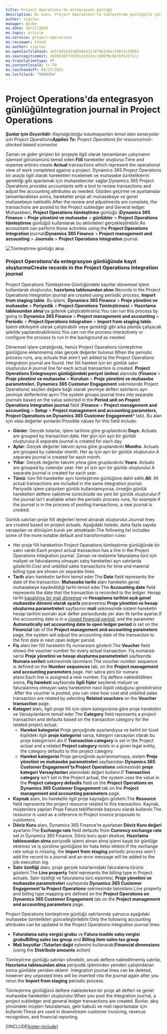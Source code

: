 ```yaml
---
title: Project Operations'da entegrasyon günlüğü
description: Bu konu, Project Operations'ta tümleştirme günlüğüyle çalışma hakkında bilgi sağlar.
author: sigitac
manager: Annbe
ms.date: 10/27/2020
ms.topic: article
ms.service: project-operations
ms.reviewer: kfend
ms.author: sigitac
ms.openlocfilehash: 4a5f4d524530594bd3118f9b320acf4033c5d503
ms.sourcegitcommit: 3d78338773929121d17ec3386f6cb67bfb2272cc
ms.translationtype: HT
ms.contentlocale: tr-TR
ms.lasthandoff: 04/27/2021
ms.locfileid: "5948354"
---
```

# <a name="integration-journal-in-project-operations"></a><span data-ttu-id="5aa07-103">Project Operations'da entegrasyon günlüğü</span><span class="sxs-lookup"><span data-stu-id="5aa07-103">Integration journal in Project Operations</span></span>

<span data-ttu-id="5aa07-104">_**Şunlar için Geçerlidir:** Kaynağı/stoğu tutulmayanları temel alan senaryolar için Project Operations_</span><span class="sxs-lookup"><span data-stu-id="5aa07-104">_**Applies To:** Project Operations for resource/non-stocked based scenarios_</span></span>

<span data-ttu-id="5aa07-105">Zaman ve gider girişleri bir projeyle ilgili olarak tamamlanan çalışmanın işlemsel görünümünü temsil eden **Fiili** hareketler oluşturur.</span><span class="sxs-lookup"><span data-stu-id="5aa07-105">Time and expense entries create **Actual** transactions which represent the operational view of work completed against a project.</span></span> <span data-ttu-id="5aa07-106">Dynamics 365 Project Operations bir araçla ilgili olarak hareketleri incelemek ve muhasebe özniteliklerini gerektiği gibi ayarlamak için muhasebeciler sağlar.</span><span class="sxs-lookup"><span data-stu-id="5aa07-106">Dynamics 365 Project Operations provides accountants with a tool to review transactions and adjust the accounting attributes as needed.</span></span> <span data-ttu-id="5aa07-107">Gözden geçirme ve ayarlamalar tamamlandıktan sonra, hareketler proje alt muhasebeye ve genel muhasebeye nakledilir.</span><span class="sxs-lookup"><span data-stu-id="5aa07-107">After the review and adjustments are complete, the transactions are posted to the Project subledger and General ledger.</span></span> <span data-ttu-id="5aa07-108">Muhasebeci, **Project Operations tümleştirme** günlüğü (**Dynamics 365 Finance** > **Proje yönetimi ve muhasebe** > **günlükler** > **Project Operations tümleştirme** günlüğü) kullanılarak bu aktiviteleri gerçekleştirebilir.</span><span class="sxs-lookup"><span data-stu-id="5aa07-108">An accountant can perform these activities using the **Project Operations Integration** journal(**Dynamics 365 Finance** > **Project management and accounting** > **Journals** > **Project Operations Integration** journal.</span></span>

![Tümleştirme günlüğü akışı](./media/IntegrationJournal.png)

### <a name="create-records-in-the-project-operations-integration-journal"></a><span data-ttu-id="5aa07-110">Project Operations'da entegrasyon günlüğünde kayıt oluşturma</span><span class="sxs-lookup"><span data-stu-id="5aa07-110">Create records in the Project Operations Integration journal</span></span>

<span data-ttu-id="5aa07-111">Project Operations Tümleştirme Günlüğündeki kayıtlar dönemsel işlem kullanılarak oluşturulur, **hazırlama tablosundan alınır**.</span><span class="sxs-lookup"><span data-stu-id="5aa07-111">Records in the Project Operations Integration journal are created using periodic process, **Import from staging table**.</span></span> <span data-ttu-id="5aa07-112">Bu işlemi, **Dynamics 365 Finance** > **Proje yönetimi ve muhasebe** > **Periyodik** > **Project Operations Tümleştirmesi** > **Hazırlama tablosundan alma**'ya giderek çalıştırabilirsiniz.</span><span class="sxs-lookup"><span data-stu-id="5aa07-112">You can run this process by going to **Dynamics 365 Finance** > **Project management and accounting** > **Periodic** > **Project Operations Integration** > **Import from staging table**.</span></span> <span data-ttu-id="5aa07-113">İşlemi etkileşimli olarak çalıştırabilir veya gerektiği gibi arka planda çalışacak şekilde yapılandırabilirsiniz.</span><span class="sxs-lookup"><span data-stu-id="5aa07-113">You can run the process interactively or configure the process to run in the background as needed.</span></span>

<span data-ttu-id="5aa07-114">Dönemsel işlem çalıştığında, henüz Project Operations tümleştirme günlüğüne eklenmemiş olan gerçek değerler bulunur.</span><span class="sxs-lookup"><span data-stu-id="5aa07-114">When the periodic process runs, any actuals that aren't yet added to the Project Operations Integration journal are found.</span></span> <span data-ttu-id="5aa07-115">Her fiili hareket için bir günlük satırı oluşturulur.</span><span class="sxs-lookup"><span data-stu-id="5aa07-115">A journal line for each actual transaction is created.</span></span>
<span data-ttu-id="5aa07-116">**Project Operations Entegrasyon günlüğündeki periyot ünitesi** alanında (**Finance** > **Proje yönetimi ve muhasebe** > **Kurulum** > **Proje yönetimi ve muhasebe parametreleri**, **Dynamics 365 Customer Engagement** sekmesinde Project Operations) seçilen değere bağlı olarak yevmiye defteri satırlarını ayrı yevmiye defterlerine ayırır.</span><span class="sxs-lookup"><span data-stu-id="5aa07-116">The system groups journal lines into separate journals based on the value selected in the **Period unit on Project Operations Integration journal** field (**Finance** > **Project management and accounting** > **Setup** > **Project management and accounting parameters**, **Project Operations on Dynamics 365 Customer Engagement**\* tab).</span></span> <span data-ttu-id="5aa07-117">Bu alan için olası değerler şunlardır:</span><span class="sxs-lookup"><span data-stu-id="5aa07-117">Possible values for this field include:</span></span>

  - <span data-ttu-id="5aa07-118">**Günler**: Gerçek tutarlar, işlem tarihine göre gruplandırılır.</span><span class="sxs-lookup"><span data-stu-id="5aa07-118">**Days**: Actuals are grouped by transaction date.</span></span> <span data-ttu-id="5aa07-119">Her gün için ayrı bir günlük oluşturulur.</span><span class="sxs-lookup"><span data-stu-id="5aa07-119">A separate journal is created for each day.</span></span>
  - <span data-ttu-id="5aa07-120">**Aylar**: Gerçek değerler takvim ayına göre gruplandırılır.</span><span class="sxs-lookup"><span data-stu-id="5aa07-120">**Months**: Actuals are grouped by calendar month.</span></span> <span data-ttu-id="5aa07-121">Her ay için ayrı bir günlük oluşturulur.</span><span class="sxs-lookup"><span data-stu-id="5aa07-121">A separate journal is created for each month.</span></span>
  - <span data-ttu-id="5aa07-122">**Yıllar**: Gerçek değerler takvim yılına göre gruplandırılır.</span><span class="sxs-lookup"><span data-stu-id="5aa07-122">**Years**: Actuals are grouped by calendar year.</span></span> <span data-ttu-id="5aa07-123">Her yıl için ayrı bir günlük oluşturulur.</span><span class="sxs-lookup"><span data-stu-id="5aa07-123">A separate journal is created for each year.</span></span>
  - <span data-ttu-id="5aa07-124">**Tümü**: tüm fiili hareketler aynı tümleştirme günlüğüne dahil edilir.</span><span class="sxs-lookup"><span data-stu-id="5aa07-124">**All**: All actual transactions are included in the same integration journal.</span></span> <span data-ttu-id="5aa07-125">Periyodik işlem çalışırken günlük kullanılamıyorsa, örneğin günlük hareketleri deftere nakletme sürecinizde ise yeni bir günlük oluşturulur.</span><span class="sxs-lookup"><span data-stu-id="5aa07-125">If the journal isn't available when the periodic process runs, for example if the journal is in the process of posting transactions, a new journal is created.</span></span>

<span data-ttu-id="5aa07-126">Günlük satırları proje fiili değerleri temel alınarak oluşturulur.</span><span class="sxs-lookup"><span data-stu-id="5aa07-126">Journal lines are created based on project actuals.</span></span> <span data-ttu-id="5aa07-127">Aşağıdaki listede, daha fazla sayıda varsayılan ve dönüşüm kuralı yer almaktadır:</span><span class="sxs-lookup"><span data-stu-id="5aa07-127">The following list includes some of the more notable default and transformation rules:</span></span>

  - <span data-ttu-id="5aa07-128">Her proje fiili hareketinin Project Operations tümleştirme günlüğünde bir satırı vardır.</span><span class="sxs-lookup"><span data-stu-id="5aa07-128">Each project actual transaction has a line in the Project Operations Integration journal.</span></span> <span data-ttu-id="5aa07-129">Zaman ve malzeme faturalama türü için maliyet ve faturalanmış olmayan satış hareketleri ayrı satırlarda gösterilir.</span><span class="sxs-lookup"><span data-stu-id="5aa07-129">Cost and unbilled sales transactions for time and material billing type are shown on separate lines.</span></span>
  - <span data-ttu-id="5aa07-130">**Tarih** alanı hareketin tarihini temsil eder.</span><span class="sxs-lookup"><span data-stu-id="5aa07-130">The **Date** field represents the date of the transaction.</span></span> <span data-ttu-id="5aa07-131">**Muhasebe tarihi** alanı hareketin genel muhasebeye kaydedildiği tarihi temsil eder.</span><span class="sxs-lookup"><span data-stu-id="5aa07-131">The **Accounting date** field represents the date that the transaction is recorded to the ledger.</span></span> <span data-ttu-id="5aa07-132">Hesap tarihi [kapatılmış bir mali dönemse](/dynamics365/finance/general-ledger/close-general-ledger-at-period-end) ve **Hesaplama tarihini açık genel muhasebe dönemi olarak ayarla** parametresi **Proje yönetimi ve hesap oluşturma parametreleri** sayfasının **mali** sekmesinde sistem hareketin hesap tarihini sonraki açık defter periyodunda yer alan ilk tarihe ayarlar.</span><span class="sxs-lookup"><span data-stu-id="5aa07-132">If the accounting date is in a [closed financial period](/dynamics365/finance/general-ledger/close-general-ledger-at-period-end), and the parameter **Automatically set accounting date to open ledger period** is set on the **Financial** tab of the **Project management and accounting parameters** page, the system will adjust the accounting date of the transaction to the first date in next open ledger period.</span></span>
  - <span data-ttu-id="5aa07-133">**Fiş** alanı her fiili hareketin fiş numarasını gösterir.</span><span class="sxs-lookup"><span data-stu-id="5aa07-133">The **Voucher** field shows the voucher number for every actual transaction.</span></span> <span data-ttu-id="5aa07-134">Fiş numarası serisi **Proje yönetimi ve hesap oluşturma parametreleri** sayfasında **Numara serileri** sekmesinde tanımlanır.</span><span class="sxs-lookup"><span data-stu-id="5aa07-134">The voucher number sequence is defined on the **Number sequences** tab, on the **Project management and accounting parameters** page.</span></span> <span data-ttu-id="5aa07-135">Her satıra yeni bir numara atanır.</span><span class="sxs-lookup"><span data-stu-id="5aa07-135">Each line is assigned a new number.</span></span> <span data-ttu-id="5aa07-136">Fiş deftere nakledildikten sonra, **Fiş hareketi** sayfasında **ilgili fişler** seçilerek maliyet ve faturalanmış olmayan satış hareketinin nasıl ilişkili olduğunu görebilirsiniz .</span><span class="sxs-lookup"><span data-stu-id="5aa07-136">After the voucher is posted, you can view how cost and unbilled sales transaction are related by selecting **Related vouchers** on the **Voucher transaction** page.</span></span>
  - <span data-ttu-id="5aa07-137">**Kategori** alanı, ilgili proje fiili için işlem kategorisine göre proje hareketini ve Varsayılanlarını temsil eder.</span><span class="sxs-lookup"><span data-stu-id="5aa07-137">The **Category** field represents a project transaction and defaults based on the transaction category for the related project actual.</span></span>
    - <span data-ttu-id="5aa07-138">**Hareket kategorisi** Proje gerçeğinde ayarlandıysa ve belirli bir tüzel kişilideki ilgili **proje kategorisi** varsa, kategori varsayılan olarak bu proje kategorisini alır.</span><span class="sxs-lookup"><span data-stu-id="5aa07-138">If **Transaction category** is set in the Project actual and a related **Project category** exists in a given legal entity, the category defaults to this project category.</span></span>
    - <span data-ttu-id="5aa07-139">**Hareket kategorisi** Proje gerçeğinde ayarlanmamışsa, sistem **Proje yönetimi ve muhasebe parametreleri** sayfasından **Dynamics 365 Customer Engagement'ta Project Operations** sekmesinde **proje kategori Varsayılanları** alanındaki değeri kullanır.</span><span class="sxs-lookup"><span data-stu-id="5aa07-139">If **Transaction category** isn't set in the Project actual, the system uses the value in the **Project category defaults** field on the **Project Operations on Dynamics 365 Customer Engagement** tab on the **Project management and accounting parameters** page.</span></span>
  - <span data-ttu-id="5aa07-140">**Kaynak** alanı, bu hareketle ilgili proje kaynağını gösterir.</span><span class="sxs-lookup"><span data-stu-id="5aa07-140">The **Resource** field represents the project resource related to this transaction.</span></span> <span data-ttu-id="5aa07-141">Kaynak, müşterilere yapılan Proje Fatura tekliflerinde başvuru olarak kullanılır.</span><span class="sxs-lookup"><span data-stu-id="5aa07-141">The resource is used as a reference in Project invoice proposals to customers.</span></span>
  - <span data-ttu-id="5aa07-142">**Döviz Kuru** alanı, Dynamics 365 Finance'te ayarlanan **Döviz Kuru değeri** ayarlanır.</span><span class="sxs-lookup"><span data-stu-id="5aa07-142">The **Exchange rate** field defaults from **Currency exchange rate** set in Dynamics 365 Finance.</span></span> <span data-ttu-id="5aa07-143">Döviz kuru ayarı eksikse, **Hazırlama tablosundan alma** periyodik işlemi alınan alma işlemi kaydı bir günlüğe eklemez ve iş yürütme günlüğüne bir hata iletisi eklenir.</span><span class="sxs-lookup"><span data-stu-id="5aa07-143">If the exchange rate setup is missing, the **Import from staging** periodic process won't add the record to a journal and an error message will be added to the job execution log.</span></span>
  - <span data-ttu-id="5aa07-144">**Satır özelliği** alanı, proje gerçek tutarlarındaki faturalama türünü gösterir.</span><span class="sxs-lookup"><span data-stu-id="5aa07-144">The **Line property** field represents the billing type in Project actuals.</span></span> <span data-ttu-id="5aa07-145">Satır özelliği ve faturalama türü eşlemesi, **Proje yönetimi ve muhasebe parametreleri** sayfasında **Dynamics 365 Customer Engagement'ta Project Operations** sekmesinde tanımlanır.</span><span class="sxs-lookup"><span data-stu-id="5aa07-145">Line property and billing type mapping are defined on the **Project Operations on Dynamics 365 Customer Engagement** tab on the **Project management and accounting parameters** page.</span></span>

<span data-ttu-id="5aa07-146">Project Operations tümleştirme günlüğü satırlarında yalnızca aşağıdaki muhasebe öznitelikleri güncelleştirilebilir:</span><span class="sxs-lookup"><span data-stu-id="5aa07-146">Only the following accounting attributes can be updated in the Project Operations integration journal lines:</span></span>

- <span data-ttu-id="5aa07-147">**Faturalama satış vergisi grubu** ve **Fatura madde satış vergisi grubu**</span><span class="sxs-lookup"><span data-stu-id="5aa07-147">**Billing sales tax group** and **Billing item sales tax group**</span></span>
- <span data-ttu-id="5aa07-148">**Mali boyutlar** (**Tutarları dağıt** eylemini kullanarak)</span><span class="sxs-lookup"><span data-stu-id="5aa07-148">**Financial dimensions** (using the **Distribute amounts** action)</span></span>

<span data-ttu-id="5aa07-149">Tümleştirme günlüğü satırları silinebilir, ancak deftere nakledilmemiş satırlar, **Hazırlama tablosundan alma** periyodik işleminden yeniden çalıştırdıktan sonra günlükte yeniden eklenir .</span><span class="sxs-lookup"><span data-stu-id="5aa07-149">Integration journal lines can be deleted, however any unposted lines will be inserted into the journal again after you rerun the **Import from staging** periodic process.</span></span>

<span data-ttu-id="5aa07-150">Tümleştirme günlüğünü deftere naklederken bir proje alt defteri ve genel muhasebe hareketleri oluşturulur.</span><span class="sxs-lookup"><span data-stu-id="5aa07-150">When you post the Integration journal, a project subledger and general ledger transactions are created.</span></span> <span data-ttu-id="5aa07-151">Bunlar, akış yönündeki müşteri faturalaması, gelir kabulü ve mali raporlamalar için kullanılır.</span><span class="sxs-lookup"><span data-stu-id="5aa07-151">These are used in downstream customer invoicing, revenue recognition, and financial reporting.</span></span>


[!INCLUDE[footer-include](../includes/footer-banner.md)]